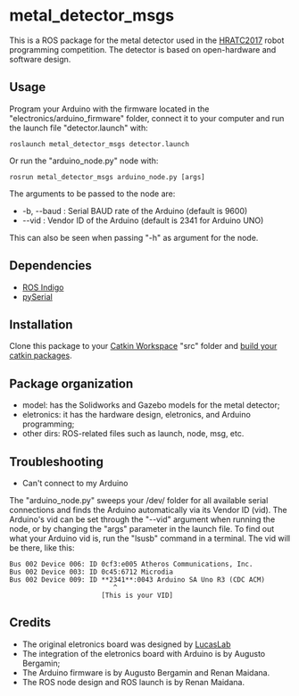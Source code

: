 # metal_detector_msgs

This is a ROS package for the metal detector used in the [HRATC2017](http://inf.ufrgs.br/hratc2017/HRATC2017/Welcome.html) robot programming competition. The detector is based on open-hardware and software design.

## Usage

Program your Arduino with the firmware located in the "electronics/arduino_firmware" folder, connect it to your computer and run the launch file "detector.launch" with:

```
roslaunch metal_detector_msgs detector.launch
```

Or run the "arduino_node.py" node with:

```
rosrun metal_detector_msgs arduino_node.py [args]
```

The arguments to be passed to the node are:
* -b, --baud : Serial BAUD rate of the Arduino (default is 9600)
* --vid 	 : Vendor ID of the Arduino (default is 2341 for Arduino UNO)

This can also be seen when passing "-h" as argument for the node.

## Dependencies
* [ROS Indigo](http://wiki.ros.org/indigo)
* [pySerial](http://pyserial.readthedocs.io/en/latest/pyserial.html)

## Installation

Clone this package to your [Catkin Workspace](http://wiki.ros.org/catkin/Tutorials/create_a_workspace) "src" folder and [build your catkin packages](http://wiki.ros.org/catkin/Tutorials/using_a_workspace).

## Package organization

- model: has the Solidworks and Gazebo models for the metal detector;
- eletronics: it has the hardware design, eletronics, and Arduino programming;
- other dirs: ROS-related files such as launch, node, msg, etc.

## Troubleshooting

* Can't connect to my Arduino

The "arduino_node.py" sweeps your /dev/ folder for all available serial connections and finds the Arduino automatically via its Vendor ID (vid). The Arduino's vid can be set through the "--vid" argument when running the node, or by changing the "args" parameter in the launch file. To find out what your Arduino vid is, run the "lsusb" command in a terminal. The vid will be there, like this:

```
Bus 002 Device 006: ID 0cf3:e005 Atheros Communications, Inc. 
Bus 002 Device 003: ID 0c45:6712 Microdia 
Bus 002 Device 009: ID **2341**:0043 Arduino SA Uno R3 (CDC ACM)
                          ^
                       [This is your VID]   
```

## Credits

- The original eletronics board was designed by [LucasLab](https://translate.google.com/translate?sl=auto&tl=en&js=y&prev=_t&hl=pt-BR&ie=UTF-8&u=http%3A%2F%2Fwww.lucaslab.grandhost.pl%2Flucaslab%2Fwykrywacz_PI.htm&edit-text=)
- The integration of the eletronics board with Arduino is by Augusto Bergamin;
- The Arduino firmware is by Augusto Bergamin and Renan Maidana.
- The ROS node design and ROS launch is by Renan Maidana.